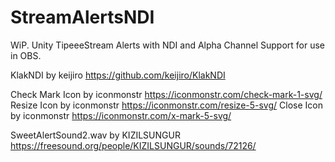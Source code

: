 # StreamAlertsNDI
WiP. Unity TipeeeStream Alerts with NDI and Alpha Channel Support for use in OBS.

KlakNDI by keijiro
https://github.com/keijiro/KlakNDI

Check Mark Icon by iconmonstr 
https://iconmonstr.com/check-mark-1-svg/
Resize Icon by iconmonstr
https://iconmonstr.com/resize-5-svg/
Close Icon by iconmonstr
https://iconmonstr.com/x-mark-5-svg/

SweetAlertSound2.wav by KIZILSUNGUR
https://freesound.org/people/KIZILSUNGUR/sounds/72126/
